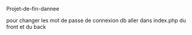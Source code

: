 Projet-de-fin-dannee


pour changer les mot de passe de connexion db aller dans index.php du front et du back